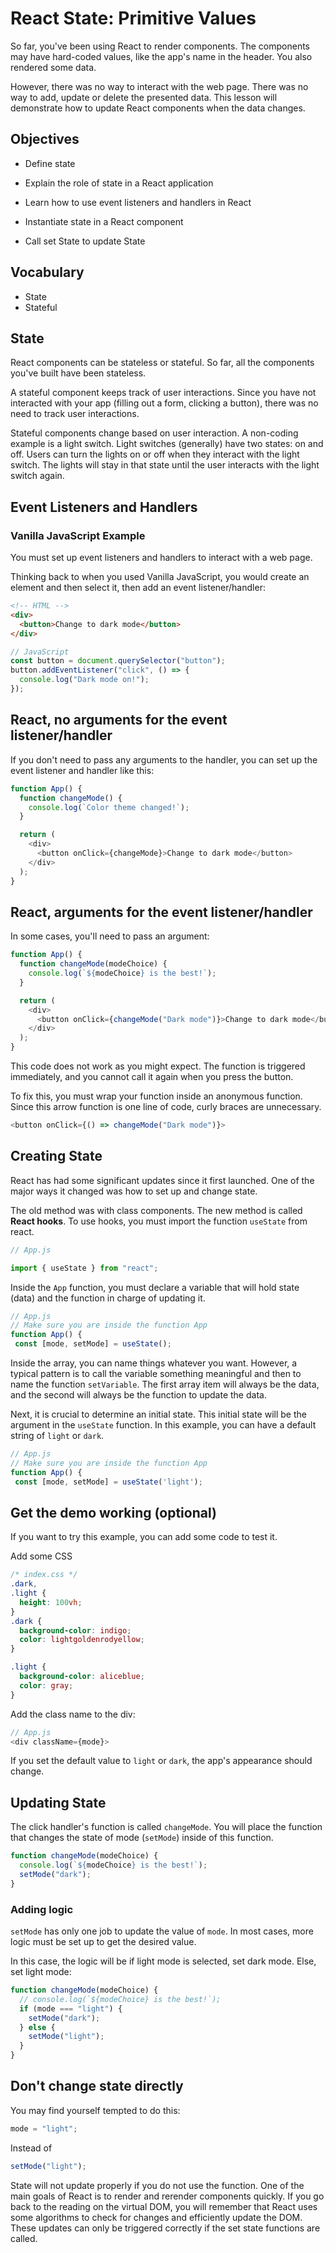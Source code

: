 # React State: Primitive Values

So far, you've been using React to render components. The components may have hard-coded values, like the app's name in the header. You also rendered some data.

However, there was no way to interact with the web page. There was no way to add, update or delete the presented data. This lesson will demonstrate how to update React components when the data changes.

## Objectives

- Define state
- Explain the role of state in a React application
- Learn how to use event listeners and handlers in React
- Instantiate state in a React component

- Call set State to update State

## Vocabulary

- State
- Stateful

## State

React components can be stateless or stateful. So far, all the components you've built have been stateless.

A stateful component keeps track of user interactions. Since you have not interacted with your app (filling out a form, clicking a button), there was no need to track user interactions.

Stateful components change based on user interaction. A non-coding example is a light switch. Light switches (generally) have two states: on and off. Users can turn the lights on or off when they interact with the light switch. The lights will stay in that state until the user interacts with the light switch again.

## Event Listeners and Handlers

### Vanilla JavaScript Example

You must set up event listeners and handlers to interact with a web page.

Thinking back to when you used Vanilla JavaScript, you would create an element and then select it, then add an event listener/handler:

```html
<!-- HTML -->
<div>
  <button>Change to dark mode</button>
</div>
```

```js
// JavaScript
const button = document.querySelector("button");
button.addEventListener("click", () => {
  console.log("Dark mode on!");
});
```

## React, no arguments for the event listener/handler

If you don't need to pass any arguments to the handler, you can set up the event listener and handler like this:

```js
function App() {
  function changeMode() {
    console.log(`Color theme changed!`);
  }

  return (
    <div>
      <button onClick={changeMode}>Change to dark mode</button>
    </div>
  );
}
```

## React, arguments for the event listener/handler

In some cases, you'll need to pass an argument:

```js
function App() {
  function changeMode(modeChoice) {
    console.log(`${modeChoice} is the best!`);
  }

  return (
    <div>
      <button onClick={changeMode("Dark mode")}>Change to dark mode</button>
    </div>
  );
}
```

This code does not work as you might expect. The function is triggered immediately, and you cannot call it again when you press the button.

To fix this, you must wrap your function inside an anonymous function. Since this arrow function is one line of code, curly braces are unnecessary.

```js
<button onClick={() => changeMode("Dark mode")}>
```

## Creating State

React has had some significant updates since it first launched. One of the major ways it changed was how to set up and change state.

The old method was with class components. The new method is called **React hooks**. To use hooks, you must import the function `useState` from react.

```js
// App.js

import { useState } from "react";
```

Inside the `App` function, you must declare a variable that will hold state (data) and the function in charge of updating it.

```js
// App.js
// Make sure you are inside the function App
function App() {
 const [mode, setMode] = useState();
```

Inside the array, you can name things whatever you want. However, a typical pattern is to call the variable something meaningful and then to name the function `setVariable`. The first array item will always be the data, and the second will always be the function to update the data.

Next, it is crucial to determine an initial state. This initial state will be the argument in the `useState` function. In this example, you can have a default string of `light` or `dark`.

```js
// App.js
// Make sure you are inside the function App
function App() {
 const [mode, setMode] = useState('light');
```

## Get the demo working (optional)

If you want to try this example, you can add some code to test it.

Add some CSS

```css
/* index.css */
.dark,
.light {
  height: 100vh;
}
.dark {
  background-color: indigo;
  color: lightgoldenrodyellow;
}

.light {
  background-color: aliceblue;
  color: gray;
}
```

Add the class name to the div:

```js
// App.js
<div className={mode}>
```

If you set the default value to `light` or `dark`, the app's appearance should change.

## Updating State

The click handler's function is called `changeMode`. You will place the function that changes the state of mode (`setMode`) inside of this function.

```js
function changeMode(modeChoice) {
  console.log(`${modeChoice} is the best!`);
  setMode("dark");
}
```

### Adding logic

`setMode` has only one job to update the value of `mode`. In most cases, more logic must be set up to get the desired value.

In this case, the logic will be if light mode is selected, set dark mode. Else, set light mode:

```js
function changeMode(modeChoice) {
  // console.log(`${modeChoice} is the best!`);
  if (mode === "light") {
    setMode("dark");
  } else {
    setMode("light");
  }
}
```

## Don't change state directly

You may find yourself tempted to do this:

```js
mode = "light";
```

Instead of

```js
setMode("light");
```

State will not update properly if you do not use the function. One of the main goals of React is to render and rerender components quickly. If you go back to the reading on the virtual DOM, you will remember that React uses some algorithms to check for changes and efficiently update the DOM. These updates can only be triggered correctly if the set state functions are called.
